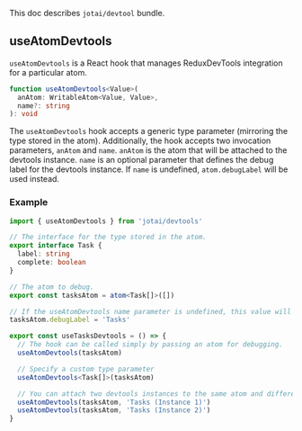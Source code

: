 This doc describes `jotai/devtool` bundle.

## useAtomDevtools

`useAtomDevtools` is a React hook that manages ReduxDevTools integration for a particular atom.

```ts
function useAtomDevtools<Value>(
  anAtom: WritableAtom<Value, Value>,
  name?: string
): void
```

The `useAtomDevtools` hook accepts a generic type parameter (mirroring the type stored in the atom). Additionally, the hook accepts two invocation parameters, `anAtom` and `name`.
`anAtom` is the atom that will be attached to the devtools instance. `name` is an optional parameter that defines the debug label for the devtools instance. If `name` is undefined, `atom.debugLabel` will be used instead.

### Example

```typescript
import { useAtomDevtools } from 'jotai/devtools'

// The interface for the type stored in the atom.
export interface Task {
  label: string
  complete: boolean
}

// The atom to debug.
export const tasksAtom = atom<Task[]>([])

// If the useAtomDevtools name parameter is undefined, this value will be used instead.
tasksAtom.debugLabel = 'Tasks'

export const useTasksDevtools = () => {
  // The hook can be called simply by passing an atom for debugging.
  useAtomDevtools(tasksAtom)

  // Specify a custom type parameter
  useAtomDevtools<Task[]>(tasksAtom)

  // You can attach two devtools instances to the same atom and differentiate them with custom names.
  useAtomDevtools(tasksAtom, 'Tasks (Instance 1)')
  useAtomDevtools(tasksAtom, 'Tasks (Instance 2)')
}
```
